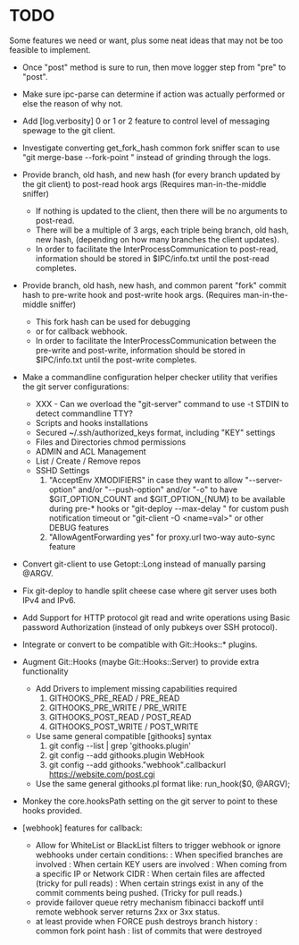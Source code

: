 TODO
====

Some features we need or want, plus some neat ideas that may not be too feasible to implement.

 - Once "post" method is sure to run, then move logger step from "pre" to "post".

 - Make sure ipc-parse can determine if action was actually performed or else the reason of why not.

 - Add [log.verbosity] 0 or 1 or 2 feature to control level of messaging spewage to the git client.

 - Investigate converting get_fork_hash common fork sniffer scan to use "git merge-base --fork-point <ref> <commit>" instead of grinding through the logs.

 - Provide branch, old hash, and new hash (for every branch updated by the git client) to post-read hook args (Requires man-in-the-middle sniffer)
   * If nothing is updated to the client, then there will be no arguments to post-read.
   * There will be a multiple of 3 args, each triple being branch, old hash, new hash, (depending on how many branches the client updates).
   * In order to facilitate the InterProcessCommunication to post-read, information should be stored in $IPC/info.txt until the post-read completes.

 - Provide branch, old hash, new hash, and common parent "fork" commit hash to pre-write hook and post-write hook args. (Requires man-in-the-middle sniffer)
   * This fork hash can be used for debugging
   * or for callback webhook.
   * In order to facilitate the InterProcessCommunication between the pre-write and post-write, information should be stored in $IPC/info.txt until the post-write completes.

 - Make a commandline configuration helper checker utility that verifies the git server configurations:
   * XXX - Can we overload the "git-server" command to use -t STDIN to detect commandline TTY?
   * Scripts and hooks installations
   * Secured ~/.ssh/authorized_keys format, including "KEY" settings
   * Files and Directories chmod permissions
   * ADMIN and ACL Management
   * List / Create / Remove repos
   * SSHD Settings
     1. "AcceptEnv XMODIFIERS" in case they want
          to allow "--server-option" and/or "--push-option" and/or "-o" to have
          $GIT_OPTION_COUNT and $GIT_OPTION_{NUM} to be available during pre-* hooks
          or "git-deploy --max-delay <seconds>" for custom push notification timeout
          or "git-client -O <name=val>"
          or other DEBUG features
     2. "AllowAgentForwarding yes" for proxy.url two-way auto-sync feature

 - Convert git-client to use Getopt::Long instead of manually parsing @ARGV.

 - Fix git-deploy to handle split cheese case where git server uses both IPv4 and IPv6.

 - Add Support for HTTP protocol git read and write operations using Basic password Authorization (instead of only pubkeys over SSH protocol).

 - Integrate or convert to be compatible with Git::Hooks::* plugins.

 - Augment Git::Hooks (maybe Git::Hooks::Server) to provide extra functionality
   * Add Drivers to implement missing capabilities required
     1. GITHOOKS_PRE_READ    / PRE_READ
     2. GITHOOKS_PRE_WRITE   / PRE_WRITE
     3. GITHOOKS_POST_READ   / POST_READ
     4. GITHOOKS_POST_WRITE  / POST_WRITE
   * Use same general compatible [githooks] syntax
     1. git config --list | grep 'githooks\.plugin'
     2. git config --add githooks.plugin WebHook
     3. git config --add githooks."webhook".callbackurl https://website.com/post.cgi
   * Use the same general githooks.pl format like: run_hook($0, @ARGV);

 - Monkey the core.hooksPath setting on the git server to point to these hooks provided.

 - [webhook] features for callback:
   * Allow for WhiteList or BlackList filters to trigger webhook or ignore webhooks under certain conditions:
     : When specified branches are involved
     : When certain KEY users are involved
     : When coming from a specific IP or Network CIDR
     : When certain files are affected (tricky for pull reads)
     : When certain strings exist in any of the commit comments being pushed. (Tricky for pull reads.)
   * provide failover queue retry mechanism fibinacci backoff until remote webhook server returns 2xx or 3xx status.
   * at least provide when FORCE push destroys branch history
     : common fork point hash
     : list of commits that were destroyed
